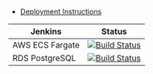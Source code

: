 * [Deployment Instructions](/docfx/articles/pdf/aws-fargate-jenkins.pdf)

 Jenkins | Status  
------------ | -------------
AWS ECS Fargate | [![Build Status](https://jenkins.navigatorglass.com/buildStatus/icon?job=Terraform-AWS-Fargate/Microservice-api-fargate)](https://jenkins.navigatorglass.com/job/Terraform-AWS-Fargat/job/Microservice-api-fargate/)
RDS PostgreSQL |  [![Build Status](https://jenkins.navigatorglass.com/buildStatus/icon?job=Terraform-AWS-Fargate/RDS-Terraform)](https://jenkins.navigatorglass.com/job/Terraform-AWS-Fargat/job/RDS-Terraform/)

